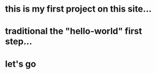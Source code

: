# this is my first project on this site...
# traditional the "hello-world" first step...
# let's go
